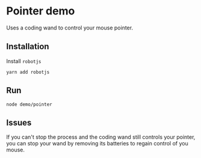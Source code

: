 # Pointer demo

Uses a coding wand to control your mouse pointer.

## Installation

Install `robotjs`

```
yarn add robotjs
```

## Run

```
node demo/pointer
```

## Issues

If you can't stop the process and the coding wand still controls your pointer, you can stop your wand by removing its batteries to regain control of you mouse.
